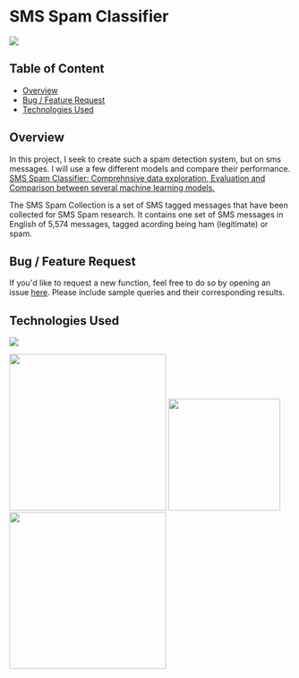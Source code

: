 # SMS Spam Classifier

![](https://miro.medium.com/max/324/1*9vX9GriIxB3yRXYtoEiy8w.jpeg)

## Table of Content
  * [Overview](#overview)
  * [Bug / Feature Request](#bug---feature-request)
  * [Technologies Used](#technologies-used)

## Overview
In this project, I seek to create such a spam detection system, but on sms messages. I will use a few different models and compare their performance.
[SMS Spam Classifier: Comprehnsive data exploration, Evaluation and Comparison between several machine learning models.](https://github.com/kh-bilal/Data-Science-Portfolio/blob/main/SMS_Spam_Classifier/SMS%20Spam%20Classifier.ipynb)

The SMS Spam Collection is a set of SMS tagged messages that have been collected for SMS Spam research. It contains one set of SMS messages in English of 5,574 messages, tagged acording being ham (legitimate) or spam.

## Bug / Feature Request

If you'd like to request a new function, feel free to do so by opening an issue [here](https://github.com/kh-bilal/Data-Science-Portfolio/issues/new). Please include sample queries and their corresponding results.

## Technologies Used

![](https://forthebadge.com/images/badges/made-with-python.svg)

[<img target="_blank" src="https://www.analyticsvidhya.com/wp-content/uploads/2015/01/scikit-learn-logo.png" width=280>](https://www.analyticsvidhya.com/wp-content/uploads/2015/01/scikit-learn-logo.png) [<img target="_blank" src="https://static.javatpoint.com/tutorial/pandas/images/python-pandas.png" width=200>](https://static.javatpoint.com/tutorial/pandas/images/python-pandas.png) [<img target="_blank" src="https://miro.medium.com/max/765/1*cyXCE-JcBelTyrK-58w6_Q.png" width=280>](https://miro.medium.com/max/765/1*cyXCE-JcBelTyrK-58w6_Q.png)
